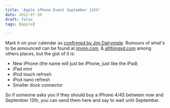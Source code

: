 ```yaml
---
title: 'Apple iPhone Event September 12th'
date: 2012-07-30
draft: false
tags: [Apple]

---
```


Mark it on your calendar as [confirmed by Jim Dalrymple](http://www.loopinsight.com/2012/07/30/apples-rumored-september-12-event/). Rumours of what's to be announced can be found at [imore.com](http://www.imore.com/apple-iphone-5-and-ipad-mini-event-planned-september-12-iphone-5-release-date-september-21), & [allthingsd.com](http://allthingsd.com/20120730/apple-stocks-up-on-components-for-fall-product-launch/) among others places, but the gist of it is:

*   New iPhone (the name will just be iPhone, just like the iPad)
*   iPad mini
*   iPod touch refresh
*   iPod nano refresh
*   Smaller dock connector

So if someone asks you if they should buy a iPhone 4/4S between now and September 12th, you can send them here and say to wait until September.